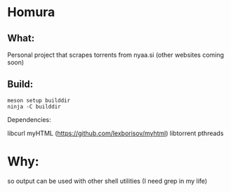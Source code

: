 # Homura

## What:
Personal project that scrapes torrents from nyaa.si (other websites coming soon)

## Build:
```
meson setup builddir
ninja -C builddir
```

Dependencies: 

libcurl
myHTML (https://github.com/lexborisov/myhtml)
libtorrent
pthreads

# Why:
so output can be used with other shell utilities (I need grep in my life)
